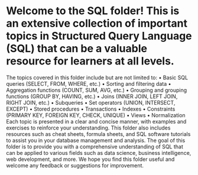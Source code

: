# Welcome to the SQL folder! This is an extensive collection of important topics in Structured Query Language (SQL) that can be a valuable resource for learners at all levels.
The topics covered in this folder include but are not limited to:
•	Basic SQL queries (SELECT, FROM, WHERE, etc.)
•	Sorting and filtering data
•	Aggregation functions (COUNT, SUM, AVG, etc.)
•	Grouping and grouping functions (GROUP BY, HAVING, etc.)
•	Joins (INNER JOIN, LEFT JOIN, RIGHT JOIN, etc.)
•	Subqueries
•	Set operators (UNION, INTERSECT, EXCEPT)
•	Stored procedures
•	Transactions
•	Indexes
•	Constraints (PRIMARY KEY, FOREIGN KEY, CHECK, UNIQUE)
•	Views
•	Normalization
Each topic is presented in a clear and concise manner, with examples and exercises to reinforce your understanding. This folder also includes resources such as cheat sheets, formula sheets, and SQL software tutorials to assist you in your database management and analysis.
The goal of this folder is to provide you with a comprehensive understanding of SQL that can be applied to various fields such as data science, business intelligence, web development, and more. We hope you find this folder useful and welcome any feedback or suggestions for improvement.


